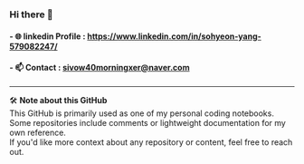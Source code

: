 ### Hi there 👋
#### - 🌐 linkedin Profile : https://www.linkedin.com/in/sohyeon-yang-579082247/
#### - 📫 Contact : sivow40morningxer@naver.com

---

🛠️ **Note about this GitHub**  
This GitHub is primarily used as one of my personal coding notebooks.  
Some repositories include comments or lightweight documentation for my own reference.  
If you'd like more context about any repository or content, feel free to reach out.


<!--
**journeythrunrun/journeythrunrun** is a ✨ _special_ ✨ repository because its `README.md` (this file) appears on your GitHub profile.

Here are some ideas to get you started:

- 🔭 I’m currently working on ...
- 🌱 I’m currently learning ...
- 👯 I’m looking to collaborate on ...
- 🤔 I’m looking for help with ...
- 💬 Ask me about ...
- 📫 How to reach me: ...
- 😄 Pronouns: ...
- ⚡ Fun fact: ...
-->
